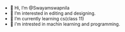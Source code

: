 - 👋 Hi, I’m @Swayamswapnila
- 👀 I’m interested in editing and designing.
- 🌱 I’m currently learning cs(class 11)
- 💞️ i'm intrested in machin learning and programming.

<!---
Swayamswapnila/Swayamswapnila is a ✨ special ✨ repository because its `README.md` (this file) appears on your GitHub profile.
You can click the Preview link to take a look at your changes.
--->
